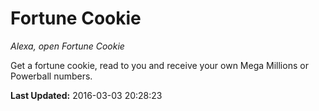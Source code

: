 # Fortune Cookie
*Alexa, open Fortune Cookie*

Get a fortune cookie, read to you and receive your own Mega Millions or Powerball numbers.

**Last Updated:** 2016-03-03 20:28:23